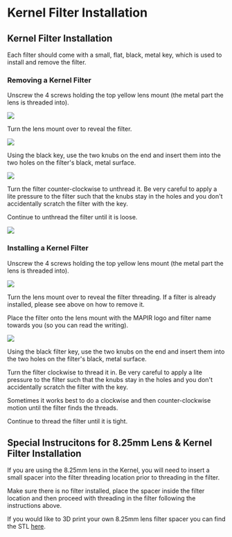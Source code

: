 # Kernel Filter Installation

## Kernel Filter Installation

Each filter should come with a small, flat, black, metal key, which is used to install and remove the filter.

### Removing a Kernel Filter

Unscrew the 4 screws holding the top yellow lens mount \(the metal part the lens is threaded into\).

![](../.gitbook/assets/kernel_filter_1.JPG)

Turn the lens mount over to reveal the filter.

![](../.gitbook/assets/kernel_filter_2_w.JPG)

Using the black key, use the two knubs on the end and insert them into the two holes on the filter's black, metal surface.

![](../.gitbook/assets/kernel_filter_3_w.JPG)

Turn the filter counter-clockwise to unthread it. Be very careful to apply a lite pressure to the filter such that the knubs stay in the holes and you don't accidentally scratch the filter with the key.

Continue to unthread the filter until it is loose.

![](../.gitbook/assets/kernel_filter_4_w.JPG)

### Installing a Kernel Filter

Unscrew the 4 screws holding the top yellow lens mount \(the metal part the lens is threaded into\).

![](../.gitbook/assets/kernel_filter_1%20%281%29.JPG)

Turn the lens mount over to reveal the filter threading. If a filter is already installed, please see above on how to remove it.

Place the filter onto the lens mount with the MAPIR logo and filter name towards you \(so you can read the writing\).

![](../.gitbook/assets/kernel_filter_3_w%20%281%29.JPG)

Using the black filter key, use the two knubs on the end and insert them into the two holes on the filter's black, metal surface.

Turn the filter clockwise to thread it in. Be very careful to apply a lite pressure to the filter such that the knubs stay in the holes and you don't accidentally scratch the filter with the key.

Sometimes it works best to do a clockwise and then counter-clockwise motion until the filter finds the threads.

Continue to thread the filter until it is tight.

## Special Instrucitons for 8.25mm Lens & Kernel Filter Installation

If you are using the 8.25mm lens in the Kernel, you will need to insert a small spacer into the filter threading location prior to threading in the filter.

Make sure there is no filter installed, place the spacer inside the filter location and then proceed with threading in the filter following the instructions above.

If you would like to 3D print your own 8.25mm lens filter spacer you can find the STL [here](http://docs.peauproductions.com/kernel/3d_models/825_spacer_1.0mm.STL).

